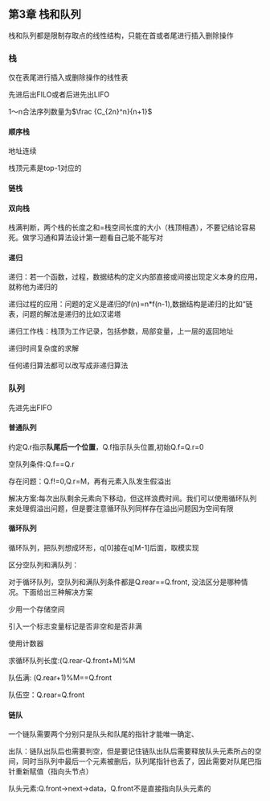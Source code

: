 ## 第3章 栈和队列

栈和队列都是限制存取点的线性结构，只能在首或者尾进行插入删除操作

### 栈

仅在表尾进行插入或删除操作的线性表

先进后出FILO或者后进先出LIFO

1～n合法序列数量为$\frac {C_{2n}^n}{n+1}$

#### 顺序栈

地址连续

栈顶元素是top-1对应的

#### 链栈



#### 双向栈

栈满判断，两个栈的长度之和=栈空间长度的大小（栈顶相遇），不要记结论容易死。做学习通和算法设计第一题看自己能不能写对

#### 递归

递归：若一个函数，过程，数据结构的定义内部直接或间接出现定义本身的应用，就称他为递归的

递归过程的应用：问题的定义是递归的f(n)=n*f(n-1),数据结构是递归的比如“链表，问题的解法是递归的比如汉诺塔

递归工作栈：栈顶为工作记录，包括参数，局部变量，上一层的返回地址

递归时间复杂度的求解

任何递归算法都可以改写成非递归算法

### 队列

先进先出FIFO

#### 普通队列

约定Q.r指示**队尾后一个位置**，Q.f指示队头位置,初始Q.f=Q.r=0

空队列条件:Q.f==Q.r

存在问题：Q.f!=0,Q.r=M，再有元素入队发生假溢出

解决方案:每次出队剩余元素向下移动，但这样浪费时间。我们可以使用循环队列来处理假溢出问题，但是要注意循环队列同样存在溢出问题因为空间有限

#### 循环队列

循环队列，把队列想成环形，q[0]接在q[M-1]后面，取模实现

区分空队列和满队列：

对于循环队列，空队列和满队列条件都是Q.rear==Q.front, 没法区分是哪种情况。下面给出三种解决方案

少用一个存储空间

引入一个标志变量标记是否非空和是否非满

使用计数器



求循环队列长度:(Q.rear-Q.front+M)%M

队伍满: (Q.rear+1)%M==Q.front

队伍空：Q.rear=Q.front

#### 链队

一个链队需要两个分别只是队头和队尾的指针才能唯一确定、

出队：链队出队后也需要判空，但是要记住链队出队后需要释放队头元素所占的空间，同时当队列中最后一个元素被删后，队列尾指针也丢了，因此需要对队尾巴指针重新赋值（指向头节点）

队头元素:Q.front->next->data，Q.front不是直接指向队头元素的

